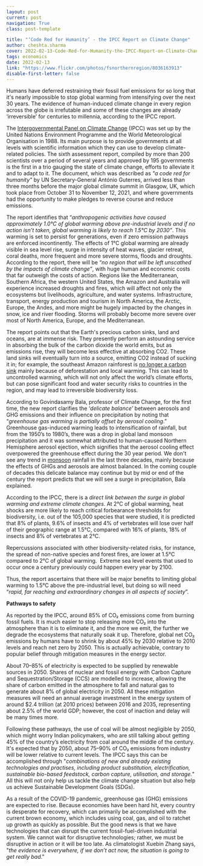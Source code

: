 ```yaml
---
layout: post
current: post
navigation: True
class: post-template

title: "‘Code Red for Humanity’ - the IPCC Report on Climate Change"
author: cheshta.sharma
cover: 2022-02-13-Code-Red-for-Humanity-the-IPCC-Report-on-Climate-Change-Pangean-3.jpg
tags: economics
date: 2022-02-13
link: "https://www.flickr.com/photos/fsnorthernregion/8036163913"
disable-first-letter: false
---
```

<p class="ql-align-justify">Humans have deferred restraining their fossil fuel emissions for so long that it's nearly impossible to stop global warming from intensifying over the next 30 years. The evidence of human-induced climate change in every region across the globe is irrefutable and some of these changes are already ‘irreversible’ for centuries to millennia, according to the IPCC report.&nbsp;</p><p class="ql-align-justify">The <a href="https://www.ipcc.ch/about/" rel="noopener noreferrer" target="_blank" >Intergovernmental Panel on Climate Change</a> (IPCC) was set up by the United Nations Environment Programme and the World Meteorological Organisation in 1988. Its main purpose is to provide governments at all levels with scientific information which they can use to develop climate-related policies. The sixth assessment report, compiled by more than 200 scientists over a period of several years and approved by 195 governments is the first in a trio gauging the state of climate change, efforts to alleviate it and to adapt to it. The document, which was described as <em >"a code red for humanity"</em> by UN Secretary-General António Guterres, arrived less than three months before the major global climate summit in Glasgow, UK, which took place from October 31 to November 12, 2021, and where governments had the opportunity to make pledges to reverse course and reduce emissions.</p><p class="ql-align-justify">The report identifies that “<em >anthropogenic activities have caused approximately 1.0°C of global warming above pre-industrial levels and if no action isn’t taken, global warming is likely to reach 1.5°C by 2030”</em>. This warming is set to persist for generations, even if zero emission pathways are enforced incontinently. The effects of 1°C global warming are already visible in sea level rise, surge in intensity of heat waves, glacier retreat, coral deaths, more frequent and more severe storms, floods and droughts. According to the report, there will be “<em >no region that will be left unscathed by the impacts of climate change”</em>, with huge human and economic costs that far outweigh the costs of action. Regions like the Mediterranean, Southern Africa, the western United States, the Amazon and Australia will experience increased droughts and fires, which will affect not only the ecosystems but livelihoods, agriculture, and water systems. Infrastructure, transport, energy production and tourism in North America, the Arctic, Europe, the Andes, and more might be hugely impacted by the changes in snow, ice and river flooding. Storms will probably become more severe over most of North America, Europe, and the Mediterranean.</p><p class="ql-align-justify">The report points out that the Earth's precious carbon sinks, land and oceans, are at immense risk. They presently perform an astounding service in absorbing the bulk of the carbon dioxide the world emits, but as emissions rise, they will become less effective at absorbing CO2. These land sinks will eventually turn into a source, emitting CO2 instead of sucking it in; for example, the southeast Amazon rainforest is <a href="https://www.nature.com/articles/d41586-021-01871-6" rel="noopener noreferrer" target="_blank" >no longer a carbon sink</a> mainly because of deforestation and local warming. This can lead to uncontrolled warming, which will not only affect the world’s climate efforts, but can pose significant food and water security risks to countries in the region, and may lead to irreversible biodiversity loss.</p><p class="ql-align-justify">According to Govindasamy Bala, professor of Climate Change, for the first time, the new report clarifies the ‘<em >delicate balance’</em> between aerosols and GHG emissions and their influence on precipitation by noting that “<em >greenhouse gas warming is partially offset by aerosol cooling</em>.” Greenhouse gas-induced warming leads to intensification of rainfall, but from the 1950’s to 1980’s, there was a drop in global land monsoon precipitation and it was somewhat attributed to human-caused Northern Hemisphere aerosol ejection, which signifies that the aerosol cooling effect overpowered the greenhouse effect during the 30 year period. We don't see any trend in <a href="https://india.mongabay.com/2020/11/how-wildlife-outside-protected-areas-responds-to-climate-extremes/" rel="noopener noreferrer" target="_blank" >monsoon</a> rainfall in the last three decades, mainly because the effects of GHGs and aerosols are almost balanced. In the coming couple of decades this delicate balance may continue but by mid or end of the century the report predicts that we will see a surge in precipitation, Bala explained.</p><p class="ql-align-justify">According to the IPCC, there is a <em >direct link between the surge in global warming and extreme climate changes</em>. At 2°C of global warming, heat shocks are more likely to reach critical forbearance thresholds for biodiversity, i.e. out of the 105,000 species that were studied, it is predicted that 8% of plants, 9.6% of insects and 4% of vertebrates will lose over half of their geographic range at 1.5°C, compared with 16% of plants, 18% of insects and 8% of vertebrates at 2°C.&nbsp;</p><p class="ql-align-justify">Repercussions associated with other biodiversity-related risks, for instance, the spread of non-native species and forest fires, are lower at 1.5°C compared to 2°C of global warming.&nbsp; Extreme sea level events that used to occur once a century previously could happen every year by 2100.&nbsp;</p><p class="ql-align-justify">Thus, the report ascertains that there will be major benefits to limiting global warming to 1.5°C above the pre-industrial level, but doing so will need “<em >rapid, far reaching and extraordinary changes in all aspects of society</em>”.</p><p class="ql-align-justify"><strong >Pathways to safety</strong></p><p class="ql-align-justify">As reported by the IPCC, around 85% of CO₂ emissions come from burning fossil fuels. It is much easier to stop releasing more CO₂ into the atmosphere than it is to eliminate it, and the more we emit, the further we degrade the ecosystems that naturally soak it up. Therefore, global net CO₂ emissions by humans have to shrink by about 45% by 2030 relative to 2010 levels and reach net zero by 2050. This is actually achievable, contrary to popular belief through mitigation measures in the energy sector.&nbsp;</p><p class="ql-align-justify">About 70–85% of electricity is expected to be supplied by renewable sources in 2050. Shares of nuclear and fossil energy with Carbon Capture and Sequestration/Storage (CCS) are modelled to increase, allowing the share of carbon emitted in the atmosphere to fall and natural gas to generate about 8% of global electricity in 2050. All these mitigation measures will need an annual average investment in the energy system of around $2.4 trillion (at 2010 prices) between 2016 and 2035, representing about 2.5% of the world GDP;&nbsp;however, the cost of inaction and delay will be many times more.&nbsp;</p><p class="ql-align-justify">Following these pathways, the use of coal will be almost negligible by 2050, which might worry Indian policymakers, who are still talking about getting 45% of the country’s electricity from coal around the middle of the century. It's expected that by 2050, about 75–90% of CO₂ emissions from industry will be lower relative to current levels. The IPCC says this can be accomplished through "<em >combinations of new and already existing technologies and practises, including product substitution, electrification, sustainable bio-based feedstock, carbon capture, utilisation, and storage.</em>" All this will not only help us tackle the climate change situation but also help us achieve Sustainable Development Goals (SDGs).</p><p>As a result of the COVID-19 pandemic, greenhouse gas (GHG) emissions are expected to rise. Because economies have been hard hit, every country is desperate for recovery, which can primarily be accomplished with the current brown economy, which includes using coal, gas, and oil to ratchet up growth as quickly as possible. But the good news is that we have technologies that can disrupt the current fossil-fuel-driven industrial system. We cannot wait for disruptive technologies; rather, we must be disruptive in action or it will be too late. As climatologist Xuebin Zhang says, "<em >the evidence is everywhere, if we don’t act now, the situation is going to get really bad</em>."&nbsp;</p>